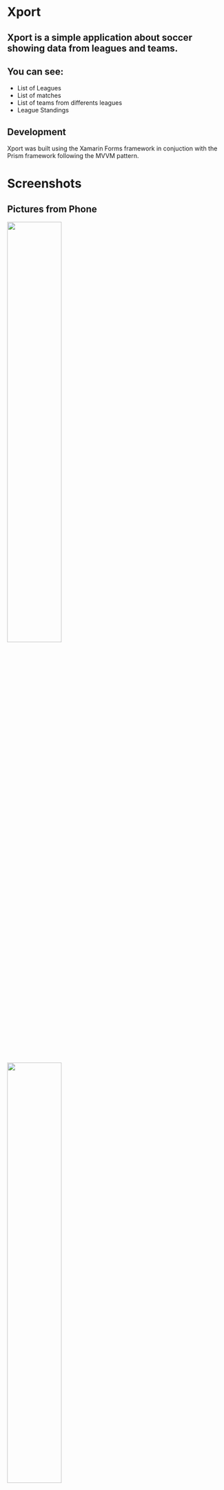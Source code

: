 # Xport

## Xport is a simple application about soccer showing data from leagues and teams.
## You can see:
* List of Leagues
* List of matches
* List of teams from differents leagues
* League Standings

## Development
Xport was built using the Xamarin Forms framework in conjuction with the Prism framework following the MVVM pattern.

# Screenshots

## Pictures from Phone


<img src="Login.png" width="50%">
<img src="League.jpeg" width="50%">
<img src="Match.jpeg" width="50%">
<img src="Table.jpeg" width="50%">

## Pictures from Tablet
<img src="MatchT.jpeg" width="50%">
<img src="LeagueT.jpeg" width="50%">
<img src="FavoriteT.jpeg" width="50%">
<img src="ChartsT.jpeg" width="50%">

## Pictures from Desktop
<img src="ScreenUWP.PNG" width="60%">
<img src="TableSoccerUWP.PNG" width="60%">

## Libraries and Dependencies
* Xamarin.Forms
* Prism.Unity.Forms
* Newtonsoft.JSON
* PropertChanged.Fody
* Refit
* Sqlite
* FFImageLoading.Forms.Svg
* Xamarin.Forms.PancakeView
* Com.Airbnb.Xamarin.Forms.Lottie
* Microcharts.Forms
* XForm.Plugin.AnimationNavigationPage
* Xamarin.Forms.Visual.Material
* CardsView
